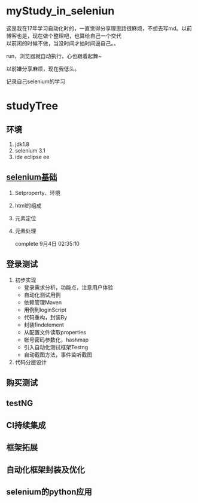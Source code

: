 # myStudy_in_seleniun
这是我在17年学习自动化时的，一直觉得分享理思路很麻烦，不想去写md。以前博客也是，现在做个整理吧，也算给自己一个交代
<br>以前闲的时候不做，当没时间才抽时间逼自己。。

run，浏览器就自动执行，心也跟着起舞~
<br>

以前嫌分享麻烦，现在我低头。<br>

记录自己selenium的学习<br>





# studyTree



## 环境

1. jdk1.8
2. selenium 3.1
3. ide eclipse ee

## [selenium基础](https://github.com/dqw6668/myStudy_in_seleniun/blob/master/src/selenium%E5%9F%BA%E7%A1%80/README.md)

1. Setproperty、环境

2. html的组成

3. 元素定位

4. 元素处理

   complete 9月4日 02:35:10

## 登录测试

1. 初步实现
   - 登录需求分析，功能点，注意用户体验
   - 自动化测试用例
   - 依赖管理Maven
   - 用例到loginScript
   - 代码重构，封装By
   - 封装findelement
   - 从配置文件读取properties
   - 帐号密码参数化，hashmap
   - 引入自动化测试框架Testng
   - 自动截图方法，事件监听截图
2. 代码分层设计

## 购买测试

## testNG

## CI持续集成

## 框架拓展

## 自动化框架封装及优化

## selenium的python应用
